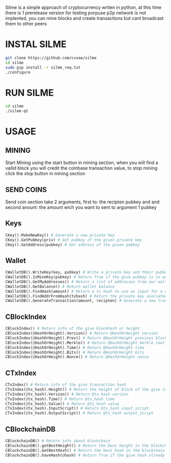 Silme is a simple approach of cryptocurrency writen in python, at this time there is 1 prerelease version for testing porpuse p2p network is not implented, you can mine blocks and create transactions but cant broadcast them to other peers 

# INSTAL SILME
``` bash
git clone https://github.com/cvsae/silme
cd silme
sudo pip install -r silme_req.txt
./configure

```

# RUN SILME 
``` bash
cd silme
./silme-qt
```

# USAGE

## MINING

Start Mining using the start button in mining section, when you will find a vailid block you will credit the coinbase transaction value, to stop mining click the stop button in mining section

## SEND COINS

Send coin section take 2 arguments, first to: the recipten pubkey and and second anount: the amount wich you want to sent to argument 1 pubkey


## Keys

``` python
CKey().MakeNewKey() # Generate a new private key 
CKey().GetPubKey(priv) # Get pubkey of the given private key 
CKey().GetAddress(pubkey) # Get address of the given pubkey

```

## Wallet

``` python
CWalletDB().WriteKey(key, pubkey) # Write a private key and their pubkey to wallet db
CWalletDB().IsMineKey(pubkey) # Return True if the give pubkey is in wallet
CWalletDB().GetMyAddresses() # Return a list of addresses from our wallet
CWalletDB().GetBalance() # Return wallet balance
CWalletDB().FindHash(amount) # Return a tx hash to use as input for a new transaction, tx hash must have the specified amount
CWalletDB().FindAddrFromHash(txhash) # Return the private key asociated with txhash
CWalletDB().GenerateTransaction(amount, recipten) # Generate a new transaction

```

## CBlockIndex

``` python
CBlockIndex() # Return info of the give blockhash or height
CBlockIndex(@HashOrHeight).Version() # Return @HashOrHeight version
CBlockIndex(@HashOrHeight).Prev() # Return @HashOrHeight previous block hash 
CBlockIndex(@HashOrHeight).Merkle() # Return @HashOrHeight merkle root 
CBlockIndex(@HashOrHeight).Time() # Return @HashOrHeight time 
CBlockIndex(@HashOrHeight).Bits() # Return @HashOrHeight bits 
CBlockIndex(@HashOrHeight).Nonce() # Return @HashOrHeight nonce 

```

## CTxIndex

``` python
CTxIndex() # Return info of the give transaction hash
CTxIndex(@tx_hash).Height() # Return the height of block of the give tx_hash
CTxIndex(@tx_hash).Version() # Return @tx_hash version 
CTxIndex(@tx_hash).Time() # Return @tx_hash time 
CTxIndex(@tx_hash).Value() # Return @tx_hash value
CTxIndex(@tx_hash).InputScript() # Return @tx_hash input_script 
CTxIndex(@tx_hash).OutputScript() # Return @tx_hash output_script 

```

## CBlockchainDB

``` python
CBlockchainDB() # Return info about blockchain
CBlockchainDB().getBestHeight() # Return the best height in the blockchain
CBlockchainDB().GetBestHash() # Return the best hash in the blockchain
CBlockchainDB().haveHash(@hash) # Return True if the give hash already exists False if not

```


